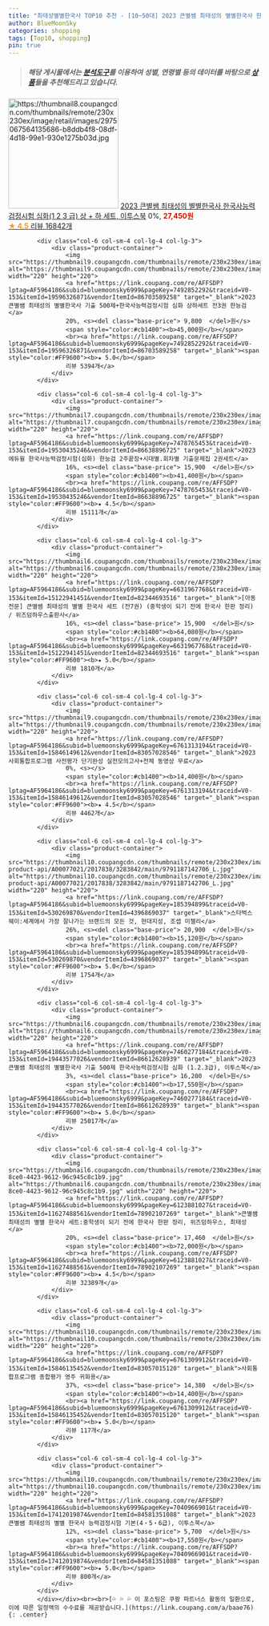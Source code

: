```yaml
---
title: "최태성별별한국사 TOP10 추천 - [10~50대] 2023 큰별쌤 최태성의 별별한국사 한국사능력검정시험 심화(1 2 3 급) 상 + 하 세트, 이투스북"
author: BlueMoonSky
categories: shopping
tags: [Top10, shopping]
pin: true
---
```


> ##### 해당 게시물에서는 [**분석도구**](https://itemscout.io/)를 이용하여 **성별**, **연령별** 등의 데이터를 바탕으로 [**상품**](https://link.coupang.com/a/baae76)들을 추천해드리고 있습니다.
<div class="container"><div class="row">
            <div class="col-6 col-sm-4 col-lg-4 col-lg-3">
                <div class="product-container">
                    <img src="https://thumbnail8.coupangcdn.com/thumbnails/remote/230x230ex/image/retail/images/2975067564135686-b8ddb4f8-08df-4d18-99e1-930e1275b03d.jpg" alt="https://thumbnail8.coupangcdn.com/thumbnails/remote/230x230ex/image/retail/images/2975067564135686-b8ddb4f8-08df-4d18-99e1-930e1275b03d.jpg" width="220" height="220">
                    <a href="https://link.coupang.com/re/AFFSDP?lptag=AF5964186&subid=bluemoonsky6999&pageKey=7045151305&traceid=V0-153&itemId=17433566726&vendorItemId=84595206937" target="_blank">2023 큰별쌤 최태성의 별별한국사 한국사능력검정시험 심화(1 2 3 급) 상 + 하 세트, 이투스북</a>
                    0%, <s></s> 
                    <span style="color:#cb1400"><b>27,450원</b></span>
                    <br><a href="https://link.coupang.com/re/AFFSDP?lptag=AF5964186&subid=bluemoonsky6999&pageKey=7045151305&traceid=V0-153&itemId=17433566726&vendorItemId=84595206937" target="_blank"><span style="color:#FF9600"><b>★ 4.5</b></span>
                    리뷰 16842개</a>
                </div>
            </div>
            
            <div class="col-6 col-sm-4 col-lg-4 col-lg-3">
                <div class="product-container">
                    <img src="https://thumbnail9.coupangcdn.com/thumbnails/remote/230x230ex/image/vendor_inventory/5425/af735d4bd7eae24126ec4a66a6dda2a817e921e9822c7afe2557b48f897a.jpg" alt="https://thumbnail9.coupangcdn.com/thumbnails/remote/230x230ex/image/vendor_inventory/5425/af735d4bd7eae24126ec4a66a6dda2a817e921e9822c7afe2557b48f897a.jpg" width="220" height="220">
                    <a href="https://link.coupang.com/re/AFFSDP?lptag=AF5964186&subid=bluemoonsky6999&pageKey=7492852292&traceid=V0-153&itemId=19596326871&vendorItemId=86703589258" target="_blank">2023 큰별쌤 최태성의 별별한국사 기출 500제+한국사능력검정시험 심화 상하세트 전3권 한능검</a>
                    20%, <s><del class="base-price"> 9,800  </del>원</s> 
                    <span style="color:#cb1400"><b>45,000원</b></span>
                    <br><a href="https://link.coupang.com/re/AFFSDP?lptag=AF5964186&subid=bluemoonsky6999&pageKey=7492852292&traceid=V0-153&itemId=19596326871&vendorItemId=86703589258" target="_blank"><span style="color:#FF9600"><b>★ 5.0</b></span>
                    리뷰 5394개</a>
                </div>
            </div>
            
            <div class="col-6 col-sm-4 col-lg-4 col-lg-3">
                <div class="product-container">
                    <img src="https://thumbnail7.coupangcdn.com/thumbnails/remote/230x230ex/image/vendor_inventory/5dbe/55a7c509e4e830318cba0dbd7ae91fb5ef4310d254e68e83f40a9a40e6a5.png" alt="https://thumbnail7.coupangcdn.com/thumbnails/remote/230x230ex/image/vendor_inventory/5dbe/55a7c509e4e830318cba0dbd7ae91fb5ef4310d254e68e83f40a9a40e6a5.png" width="220" height="220">
                    <a href="https://link.coupang.com/re/AFFSDP?lptag=AF5964186&subid=bluemoonsky6999&pageKey=7478765453&traceid=V0-153&itemId=19530435246&vendorItemId=86638896725" target="_blank">2023 에듀윌 한국사능력검정시험(심화) 한능검 2주끝장+시대별.회차별 기출문제집 2권세트</a>
                    16%, <s><del class="base-price"> 15,900  </del>원</s> 
                    <span style="color:#cb1400"><b>41,400원</b></span>
                    <br><a href="https://link.coupang.com/re/AFFSDP?lptag=AF5964186&subid=bluemoonsky6999&pageKey=7478765453&traceid=V0-153&itemId=19530435246&vendorItemId=86638896725" target="_blank"><span style="color:#FF9600"><b>★ 4.5</b></span>
                    리뷰 15111개</a>
                </div>
            </div>
            
            <div class="col-6 col-sm-4 col-lg-4 col-lg-3">
                <div class="product-container">
                    <img src="https://thumbnail6.coupangcdn.com/thumbnails/remote/230x230ex/image/vendor_inventory/59e6/d416a134c2bece1ad1c79b614f4918984a617f2cd5dc7710c2ee55dbb187.jpg" alt="https://thumbnail6.coupangcdn.com/thumbnails/remote/230x230ex/image/vendor_inventory/59e6/d416a134c2bece1ad1c79b614f4918984a617f2cd5dc7710c2ee55dbb187.jpg" width="220" height="220">
                    <a href="https://link.coupang.com/re/AFFSDP?lptag=AF5964186&subid=bluemoonsky6999&pageKey=6631967768&traceid=V0-153&itemId=15122941451&vendorItemId=82344693516" target="_blank">[아동 전문] 큰별쌤 최태성의 별별 한국사 세트 (전7권) (중학생이 되기 전에 한국사 한판 정리) / 위즈덤하우스출판사</a>
                    16%, <s><del class="base-price"> 15,900  </del>원</s> 
                    <span style="color:#cb1400"><b>64,080원</b></span>
                    <br><a href="https://link.coupang.com/re/AFFSDP?lptag=AF5964186&subid=bluemoonsky6999&pageKey=6631967768&traceid=V0-153&itemId=15122941451&vendorItemId=82344693516" target="_blank"><span style="color:#FF9600"><b>★ 5.0</b></span>
                    리뷰 1810개</a>
                </div>
            </div>
            
            <div class="col-6 col-sm-4 col-lg-4 col-lg-3">
                <div class="product-container">
                    <img src="https://thumbnail9.coupangcdn.com/thumbnails/remote/230x230ex/image/vendor_inventory/0554/d67055ecfacd7d820140d86d33e865cdb918f0318c9a048bbd7ecc9f1a11.jpg" alt="https://thumbnail9.coupangcdn.com/thumbnails/remote/230x230ex/image/vendor_inventory/0554/d67055ecfacd7d820140d86d33e865cdb918f0318c9a048bbd7ecc9f1a11.jpg" width="220" height="220">
                    <a href="https://link.coupang.com/re/AFFSDP?lptag=AF5964186&subid=bluemoonsky6999&pageKey=6761313194&traceid=V0-153&itemId=15846149612&vendorItemId=83057028546" target="_blank">2023사회통합프로그램 사전평가 단기완성 실전모의고사+전체 동영상 무료</a>
                    0%, <s></s> 
                    <span style="color:#cb1400"><b>14,400원</b></span>
                    <br><a href="https://link.coupang.com/re/AFFSDP?lptag=AF5964186&subid=bluemoonsky6999&pageKey=6761313194&traceid=V0-153&itemId=15846149612&vendorItemId=83057028546" target="_blank"><span style="color:#FF9600"><b>★ 4.5</b></span>
                    리뷰 4462개</a>
                </div>
            </div>
            
            <div class="col-6 col-sm-4 col-lg-4 col-lg-3">
                <div class="product-container">
                    <img src="https://thumbnail10.coupangcdn.com/thumbnails/remote/230x230ex/image/retail-product-api/A00077021/2017838/3283842/main/9791187142706_L.jpg" alt="https://thumbnail10.coupangcdn.com/thumbnails/remote/230x230ex/image/retail-product-api/A00077021/2017838/3283842/main/9791187142706_L.jpg" width="220" height="220">
                    <a href="https://link.coupang.com/re/AFFSDP?lptag=AF5964186&subid=bluemoonsky6999&pageKey=185394899&traceid=V0-153&itemId=530269870&vendorItemId=4396869037" target="_blank">스타벅스 웨이:세계에서 가장 잘나가는 브랜드의 모든 것, 현대지성, 조셉 미첼리</a>
                    26%, <s><del class="base-price"> 20,900  </del>원</s> 
                    <span style="color:#cb1400"><b>15,120원</b></span>
                    <br><a href="https://link.coupang.com/re/AFFSDP?lptag=AF5964186&subid=bluemoonsky6999&pageKey=185394899&traceid=V0-153&itemId=530269870&vendorItemId=4396869037" target="_blank"><span style="color:#FF9600"><b>★ 5.0</b></span>
                    리뷰 1754개</a>
                </div>
            </div>
            
            <div class="col-6 col-sm-4 col-lg-4 col-lg-3">
                <div class="product-container">
                    <img src="https://thumbnail6.coupangcdn.com/thumbnails/remote/230x230ex/image/rs_quotation_api/a4znrprv/774941a8e0164712a6edad35dd790f4a.jpg" alt="https://thumbnail6.coupangcdn.com/thumbnails/remote/230x230ex/image/rs_quotation_api/a4znrprv/774941a8e0164712a6edad35dd790f4a.jpg" width="220" height="220">
                    <a href="https://link.coupang.com/re/AFFSDP?lptag=AF5964186&subid=bluemoonsky6999&pageKey=7460277184&traceid=V0-153&itemId=19443577026&vendorItemId=86612628939" target="_blank">2023 큰별쌤 최태성의 별별한국사 기출 500제 한국사능력검정시험 심화 (1.2.3급), 이투스북</a>
                    3%, <s><del class="base-price"> 16,200  </del>원</s> 
                    <span style="color:#cb1400"><b>17,550원</b></span>
                    <br><a href="https://link.coupang.com/re/AFFSDP?lptag=AF5964186&subid=bluemoonsky6999&pageKey=7460277184&traceid=V0-153&itemId=19443577026&vendorItemId=86612628939" target="_blank"><span style="color:#FF9600"><b>★ 5.0</b></span>
                    리뷰 25017개</a>
                </div>
            </div>
            
            <div class="col-6 col-sm-4 col-lg-4 col-lg-3">
                <div class="product-container">
                    <img src="https://thumbnail6.coupangcdn.com/thumbnails/remote/230x230ex/image/retail/images/2021/10/14/11/9/00b0b97d-8ce0-4423-9612-96c945c8c1b9.jpg" alt="https://thumbnail6.coupangcdn.com/thumbnails/remote/230x230ex/image/retail/images/2021/10/14/11/9/00b0b97d-8ce0-4423-9612-96c945c8c1b9.jpg" width="220" height="220">
                    <a href="https://link.coupang.com/re/AFFSDP?lptag=AF5964186&subid=bluemoonsky6999&pageKey=6123881027&traceid=V0-153&itemId=11627488561&vendorItemId=78902107269" target="_blank">큰별쌤 최태성의 별별 한국사 세트:중학생이 되기 전에 한국사 한판 정리, 위즈덤하우스, 최태성</a>
                    20%, <s><del class="base-price"> 17,460  </del>원</s> 
                    <span style="color:#cb1400"><b>72,000원</b></span>
                    <br><a href="https://link.coupang.com/re/AFFSDP?lptag=AF5964186&subid=bluemoonsky6999&pageKey=6123881027&traceid=V0-153&itemId=11627488561&vendorItemId=78902107269" target="_blank"><span style="color:#FF9600"><b>★ 4.5</b></span>
                    리뷰 32389개</a>
                </div>
            </div>
            
            <div class="col-6 col-sm-4 col-lg-4 col-lg-3">
                <div class="product-container">
                    <img src="https://thumbnail10.coupangcdn.com/thumbnails/remote/230x230ex/image/vendor_inventory/5012/367172355a722f51264fa0bfb11921eba2c5d2f80ae6212d84909b716e57.jpg" alt="https://thumbnail10.coupangcdn.com/thumbnails/remote/230x230ex/image/vendor_inventory/5012/367172355a722f51264fa0bfb11921eba2c5d2f80ae6212d84909b716e57.jpg" width="220" height="220">
                    <a href="https://link.coupang.com/re/AFFSDP?lptag=AF5964186&subid=bluemoonsky6999&pageKey=6761309912&traceid=V0-153&itemId=15846135452&vendorItemId=83057015120" target="_blank">사회통합프로그램 종합평가 영주 귀화용</a>
                    37%, <s><del class="base-price"> 14,380  </del>원</s> 
                    <span style="color:#cb1400"><b>14,400원</b></span>
                    <br><a href="https://link.coupang.com/re/AFFSDP?lptag=AF5964186&subid=bluemoonsky6999&pageKey=6761309912&traceid=V0-153&itemId=15846135452&vendorItemId=83057015120" target="_blank"><span style="color:#FF9600"><b>★ 5.0</b></span>
                    리뷰 117개</a>
                </div>
            </div>
            
            <div class="col-6 col-sm-4 col-lg-4 col-lg-3">
                <div class="product-container">
                    <img src="https://thumbnail10.coupangcdn.com/thumbnails/remote/230x230ex/image/rs_quotation_api/lb964ymt/63e2de1dc5734bf09a19b50a666815a5.jpg" alt="https://thumbnail10.coupangcdn.com/thumbnails/remote/230x230ex/image/rs_quotation_api/lb964ymt/63e2de1dc5734bf09a19b50a666815a5.jpg" width="220" height="220">
                    <a href="https://link.coupang.com/re/AFFSDP?lptag=AF5964186&subid=bluemoonsky6999&pageKey=7040966901&traceid=V0-153&itemId=17412019874&vendorItemId=84581351088" target="_blank">2023 큰별쌤 최태성의 별별 한국사 능력검정시험 기본(4・5・6급), 이투스북</a>
                    12%, <s><del class="base-price"> 5,700  </del>원</s> 
                    <span style="color:#cb1400"><b>17,550원</b></span>
                    <br><a href="https://link.coupang.com/re/AFFSDP?lptag=AF5964186&subid=bluemoonsky6999&pageKey=7040966901&traceid=V0-153&itemId=17412019874&vendorItemId=84581351088" target="_blank"><span style="color:#FF9600"><b>★ 5.0</b></span>
                    리뷰 800개</a>
                </div>
            </div>
            </div></div><br><br>[💦 💦 💦 이 포스팅은 쿠팡 파트너스 활동의 일환으로, 이에 따른 일정액의 수수료를 제공받습니다.](https://link.coupang.com/a/baae76){: .center}